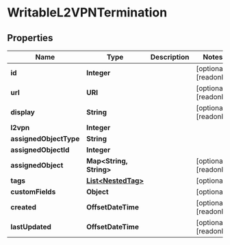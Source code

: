 

# WritableL2VPNTermination


## Properties

| Name | Type | Description | Notes |
|------------ | ------------- | ------------- | -------------|
|**id** | **Integer** |  |  [optional] [readonly] |
|**url** | **URI** |  |  [optional] [readonly] |
|**display** | **String** |  |  [optional] [readonly] |
|**l2vpn** | **Integer** |  |  |
|**assignedObjectType** | **String** |  |  |
|**assignedObjectId** | **Integer** |  |  |
|**assignedObject** | **Map&lt;String, String&gt;** |  |  [optional] [readonly] |
|**tags** | [**List&lt;NestedTag&gt;**](NestedTag.md) |  |  [optional] |
|**customFields** | **Object** |  |  [optional] |
|**created** | **OffsetDateTime** |  |  [optional] [readonly] |
|**lastUpdated** | **OffsetDateTime** |  |  [optional] [readonly] |



